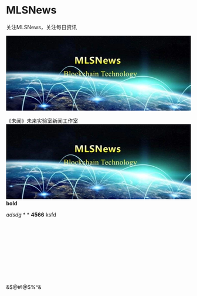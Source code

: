 # MLSNews

关注MLSNews，关注每日资讯

![MLSNews](./image/MLSNews.jpg)

《未闻》未来实验室新闻工作室
![MLSNews](./image/MLSNews.jpg)
**bold**

*adsdg*
*
*
**4566**
ksfd 

![12](D:/Git/12.html)

&$@#!@$%^&